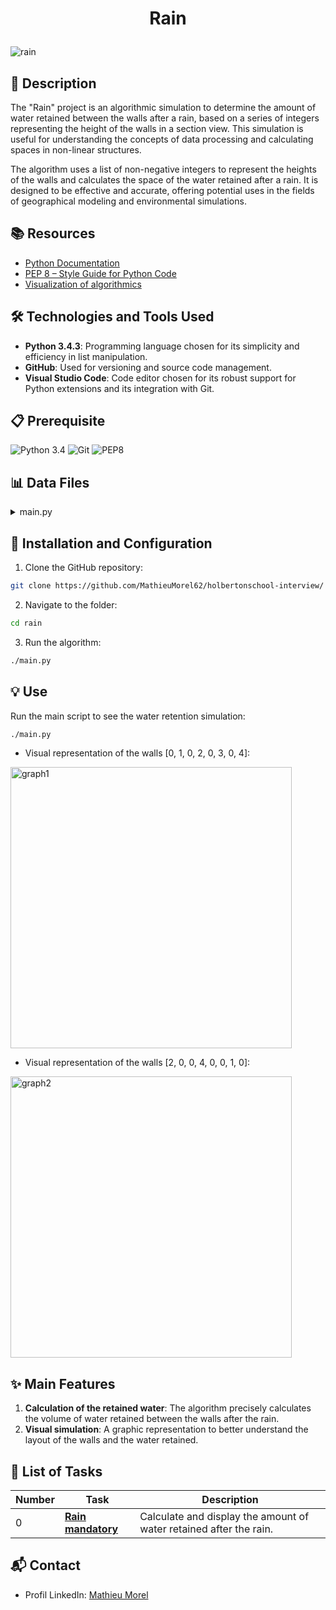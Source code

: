 # <p align="center">Rain</p>

![rain](https://github.com/MathieuMorel62/holbertonschool-interview/assets/113856302/3bf5ff82-320b-48ce-b82d-4dcf729d4edc)

## 📝 Description

The "Rain" project is an algorithmic simulation to determine the amount of water retained between the walls after a rain, based on a series of integers representing the height of the walls in a section view. This simulation is useful for understanding the concepts of data processing and calculating spaces in non-linear structures.

The algorithm uses a list of non-negative integers to represent the heights of the walls and calculates the space of the water retained after a rain. It is designed to be effective and accurate, offering potential uses in the fields of geographical modeling and environmental simulations.

## 📚 Resources

- [Python Documentation](https://www.python.org/doc/)
- [PEP 8 – Style Guide for Python Code](https://pep8.org/)
- [Visualization of algorithmics](https://visualgo.net/en)

## 🛠️ Technologies and Tools Used

- **Python 3.4.3**: Programming language chosen for its simplicity and efficiency in list manipulation.
- **GitHub**: Used for versioning and source code management.
- **Visual Studio Code**: Code editor chosen for its robust support for Python extensions and its integration with Git.

## 📋 Prerequisite

<img src="https://img.shields.io/badge/Python-3.4.3-3776AB?style=for-the-badge&logo=python&logoColor=white" alt="Python 3.4">

<img src="https://img.shields.io/badge/Git-F05032?style=for-the-badge&logo=git&logoColor=white" alt="Git">

<img src="https://img.shields.io/badge/code%20style-PEP8-brightgreen.svg?style=for-the-badge" alt="PEP8">

## 📊 Data Files
<details>
<summary>main.py</summary>
<br>

```python
#!/usr/bin/python3
"""
0_main
"""
rain = __import__('0-rain').rain

if __name__ == "__main__":
    walls = [0, 1, 0, 2, 0, 3, 0, 4]
    print(rain(walls))
    walls = [2, 0, 0, 4, 0, 0, 1, 0]
    print(rain(walls))

```
</details>

## 🚀 Installation and Configuration

1. Clone the GitHub repository:

```sh
git clone https://github.com/MathieuMorel62/holbertonschool-interview/
```

2. Navigate to the folder:

```sh
cd rain
```

3. Run the algorithm:

```sh
./main.py
```

## 💡 Use

Run the main script to see the water retention simulation:

```sh
./main.py
```

- Visual representation of the walls [0, 1, 0, 2, 0, 3, 0, 4]:

<img width="450" alt="graph1" src="https://github.com/MathieuMorel62/holbertonschool-interview/assets/113856302/7479595b-10a8-403c-a7c3-4d6d677f959d">

- Visual representation of the walls [2, 0, 0, 4, 0, 0, 1, 0]:

<img width="450" alt="graph2" src="https://github.com/MathieuMorel62/holbertonschool-interview/assets/113856302/51f68457-5a0e-4b28-9bd9-70f9167c7d2c">

## ✨ Main Features

1. **Calculation of the retained water**: The algorithm precisely calculates the volume of water retained between the walls after the rain.
2. **Visual simulation**: A graphic representation to better understand the layout of the walls and the water retained.

## 📝 List of Tasks

| Number | Task | Description |
| ------ | --------------------------------------- | ----------------------------------------------------------- |
| 0 | [**Rain mandatory**](https://github.com/MathieuMorel62/holbertonschool-interview/tree/main/rain/0-rain.py) | Calculate and display the amount of water retained after the rain. |

## 📬 Contact

- Profil LinkedIn: [Mathieu Morel](https://www.linkedin.com/in/mathieu-morel-9ab457261/)
